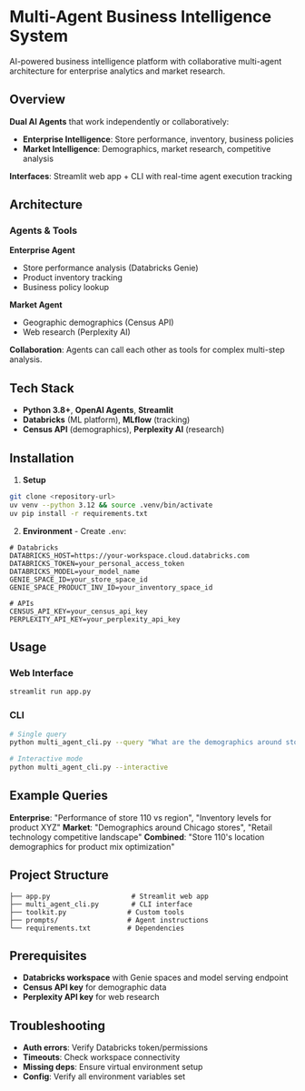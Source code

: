 # Multi-Agent Business Intelligence System

AI-powered business intelligence platform with collaborative multi-agent architecture for enterprise analytics and market research.

## Overview

**Dual AI Agents** that work independently or collaboratively:
- **Enterprise Intelligence**: Store performance, inventory, business policies
- **Market Intelligence**: Demographics, market research, competitive analysis

**Interfaces**: Streamlit web app + CLI with real-time agent execution tracking

## Architecture

### Agents & Tools

**Enterprise Agent**
- Store performance analysis (Databricks Genie)
- Product inventory tracking  
- Business policy lookup

**Market Agent**
- Geographic demographics (Census API)
- Web research (Perplexity AI)

**Collaboration**: Agents can call each other as tools for complex multi-step analysis.

## Tech Stack

- **Python 3.8+**, **OpenAI Agents**, **Streamlit**
- **Databricks** (ML platform), **MLflow** (tracking)
- **Census API** (demographics), **Perplexity AI** (research)

## Installation

1. **Setup**
```bash
git clone <repository-url>
uv venv --python 3.12 && source .venv/bin/activate
uv pip install -r requirements.txt
```

2. **Environment** - Create `.env`:
```env
# Databricks
DATABRICKS_HOST=https://your-workspace.cloud.databricks.com
DATABRICKS_TOKEN=your_personal_access_token
DATABRICKS_MODEL=your_model_name
GENIE_SPACE_ID=your_store_space_id
GENIE_SPACE_PRODUCT_INV_ID=your_inventory_space_id

# APIs
CENSUS_API_KEY=your_census_api_key
PERPLEXITY_API_KEY=your_perplexity_api_key
```

## Usage

### Web Interface
```bash
streamlit run app.py
```

### CLI
```bash
# Single query
python multi_agent_cli.py --query "What are the demographics around store 110?"

# Interactive mode
python multi_agent_cli.py --interactive
```

## Example Queries

**Enterprise**: "Performance of store 110 vs region", "Inventory levels for product XYZ"
**Market**: "Demographics around Chicago stores", "Retail technology competitive landscape"
**Combined**: "Store 110's location demographics for product mix optimization"

## Project Structure

```
├── app.py                    # Streamlit web app
├── multi_agent_cli.py        # CLI interface
├── toolkit.py               # Custom tools
├── prompts/                 # Agent instructions
└── requirements.txt         # Dependencies
```

## Prerequisites

- **Databricks workspace** with Genie spaces and model serving endpoint
- **Census API key** for demographic data
- **Perplexity API key** for web research

## Troubleshooting

- **Auth errors**: Verify Databricks token/permissions
- **Timeouts**: Check workspace connectivity
- **Missing deps**: Ensure virtual environment setup
- **Config**: Verify all environment variables set
